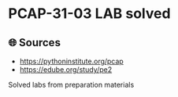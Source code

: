 # PCAP-31-03 LAB solved

## 🌐 Sources
* https://pythoninstitute.org/pcap
* https://edube.org/study/pe2

Solved labs from preparation materials
